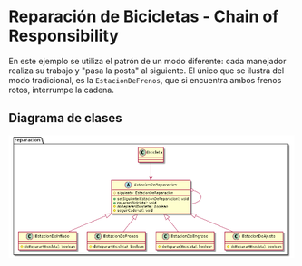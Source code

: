 # Reparación de Bicicletas - Chain of Responsibility

En este ejemplo se utiliza el patrón de un modo diferente: cada manejador realiza su trabajo y "pasa la posta" al siguiente. El único que se ilustra del modo tradicional, es la `EstacionDeFrenos`, que si encuentra ambos frenos rotos, interrumpe la cadena.

## Diagrama de clases

![diagrama](diagrama.png)